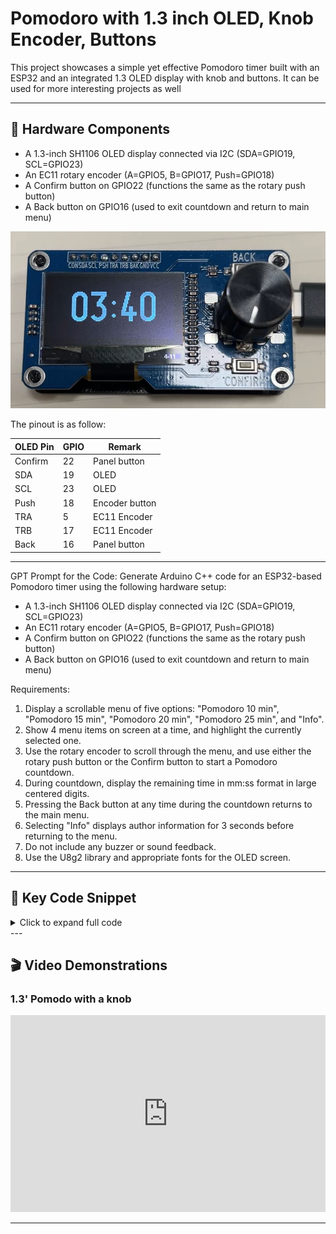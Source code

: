 # Pomodoro with 1.3 inch OLED, Knob Encoder, Buttons

This project showcases a simple yet effective Pomodoro timer built with an ESP32 and an integrated 1.3 OLED display with knob and buttons. It can be used for more interesting projects as well

---

## 🧰 Hardware Components

- A 1.3-inch SH1106 OLED display connected via I2C (SDA=GPIO19, SCL=GPIO23)
- An EC11 rotary encoder (A=GPIO5, B=GPIO17, Push=GPIO18)
- A Confirm button on GPIO22 (functions the same as the rotary push button)
- A Back button on GPIO16 (used to exit countdown and return to main menu)

![Pomodoro Timer Hardware](esp32knob13OLED.png)

The pinout is as follow:

| OLED Pin | GPIO | Remark |
|--------|---------|---------|
| Confirm |22 | Panel button |
| SDA | 19 | OLED |
| SCL | 23 | OLED |
| Push | 18 | Encoder button |
| TRA | 5 | EC11 Encoder |
| TRB | 17 | EC11 Encoder |
| Back | 16 | Panel button |


---

GPT Prompt for the Code:
Generate Arduino C++ code for an ESP32-based Pomodoro timer using the following hardware setup:

- A 1.3-inch SH1106 OLED display connected via I2C (SDA=GPIO19, SCL=GPIO23)
- An EC11 rotary encoder (A=GPIO5, B=GPIO17, Push=GPIO18)
- A Confirm button on GPIO22 (functions the same as the rotary push button)
- A Back button on GPIO16 (used to exit countdown and return to main menu)

Requirements:
1. Display a scrollable menu of five options: "Pomodoro 10 min", "Pomodoro 15 min", "Pomodoro 20 min", "Pomodoro 25 min", and "Info".
2. Show 4 menu items on screen at a time, and highlight the currently selected one.
3. Use the rotary encoder to scroll through the menu, and use either the rotary push button or the Confirm button to start a Pomodoro countdown.
4. During countdown, display the remaining time in mm:ss format in large centered digits.
5. Pressing the Back button at any time during the countdown returns to the main menu.
6. Selecting "Info" displays author information for 3 seconds before returning to the menu.
7. Do not include any buzzer or sound feedback.
8. Use the U8g2 library and appropriate fonts for the OLED screen.
---

## 🧠 Key Code Snippet

<details>
<summary>Click to expand full code</summary>
```cpp
#include <U8g2lib.h>
#include <Wire.h>
// Screen（SH1106 OLED）
#define OLED_SDA 19
#define OLED_SCL 23
// EC11 encoder
#define ROTARY_A     5
#define ROTARY_B     17
#define ROTARY_PUSH  18
// button
#define BTN_CONFIRM  22
#define BTN_BACK     16
// buzzer
#define BUZZER_PIN   21  
// manu
const int menuCount = 5;
const char* menuItems[menuCount] = {
  "Pomodoro 10 min",
  "Pomodoro 15 min",
  "Pomodoro 20 min",
  "Pomodoro 25 min",
  "Info"
};
// variable status
int menuIndex = 1;
int lastCLK = HIGH;
bool inCountdown = false;
U8G2_SH1106_128X64_NONAME_F_HW_I2C u8g2(U8G2_R0, /* reset=*/ U8X8_PIN_NONE);
// ====== SETUP ======
void setup() {
  pinMode(ROTARY_A, INPUT_PULLUP);
  pinMode(ROTARY_B, INPUT_PULLUP);
  pinMode(ROTARY_PUSH, INPUT_PULLUP);
  pinMode(BTN_CONFIRM, INPUT_PULLUP);
  pinMode(BTN_BACK, INPUT_PULLUP);
  pinMode(BUZZER_PIN, OUTPUT);
  //digitalWrite(BUZZER_PIN, HIGH); // 不响（低电平才响）
  Wire.begin(OLED_SDA, OLED_SCL);
  u8g2.begin();
  drawMenu();
}
// ====== LOOP ======
void loop() {
  if (inCountdown) {
    // 倒计时中仅监听退出
    if (digitalRead(BTN_BACK) == LOW) {
      delay(200);
      inCountdown = false;
      drawMenu();
    }
    return;
  }
  handleRotary();
  // 开始倒计时（旋钮按下或Confirm）
  if (digitalRead(ROTARY_PUSH) == LOW || digitalRead(BTN_CONFIRM) == LOW) {
    delay(200);
    handleSelection(menuIndex);
    drawMenu();
  }
  // Back 返回主菜单
  if (digitalRead(BTN_BACK) == LOW) {
    delay(200);
    drawMenu();
  }
}
// ====== HANDLE ROTARY ======
void handleRotary() {
  int currentCLK = digitalRead(ROTARY_A);
  if (currentCLK != lastCLK && currentCLK == LOW) {
    if (digitalRead(ROTARY_B) != currentCLK) {
      menuIndex++;
    } else {
      menuIndex--;
    }
    if (menuIndex < 1) menuIndex = 1;
    if (menuIndex > menuCount) menuIndex = menuCount;
    drawMenu();
  }
  lastCLK = currentCLK;
}
// ====== DRAW MENU ======
void drawMenu() {
  u8g2.clearBuffer();
  u8g2.setFont(u8g2_font_6x10_tr);
  const int visibleCount = 4;
  int startIdx = menuIndex - 1;
  if (startIdx < 1) startIdx = 1;
  if (startIdx > menuCount - visibleCount + 1)
    startIdx = menuCount - visibleCount + 1;
  for (int i = 0; i < visibleCount; i++) {
    int idx = startIdx + i;
    if (idx > menuCount) break;
    int y = i * 16 + 14;
    if (idx == menuIndex) {
      u8g2.drawBox(0, i * 16, 128, 16);
      u8g2.setDrawColor(0);
    } else {
      u8g2.setDrawColor(1);
    }
    u8g2.setCursor(10, y);
    u8g2.print(menuItems[idx - 1]);
  }
  u8g2.setDrawColor(1);
  u8g2.sendBuffer();
}
// ====== HANDLE SELECTION ======
void handleSelection(int index) {
  if (index >= 1 && index <= 4) {
    int minutes[] = {10, 15, 20, 25};
    int seconds = minutes[index - 1] * 60;
    inCountdown = true;
    for (int i = seconds; i >= 0 && inCountdown; i--) {
      u8g2.clearBuffer();
      u8g2.setFont(u8g2_font_logisoso32_tr);
      int min = i / 60;
      int sec = i % 60;
      char timeStr[6];
      sprintf(timeStr, "%02d:%02d", min, sec);
      int textWidth = u8g2.getStrWidth(timeStr);
      u8g2.setCursor((128 - textWidth) / 2, 45);
      u8g2.print(timeStr);
      u8g2.sendBuffer();
      delay(1000);
    }
    if (inCountdown) {
      flashDone();
      beep3Times();
    }
    inCountdown = false;
  } else if (index == 5) {
    u8g2.clearBuffer();
    u8g2.setFont(u8g2_font_6x10_tr);
    u8g2.setCursor(10, 25);
    u8g2.print("Made by Miao");
    u8g2.setCursor(10, 40);
    u8g2.print("ESP32 Pomodoro Timer");
    u8g2.sendBuffer();
    delay(3000);
  }
}
// ====== BEEP FUNCTION ======
void beep3Times() {
  for (int i = 0; i < 3; i++) {
    digitalWrite(BUZZER_PIN, LOW);
    delay(200);
    digitalWrite(BUZZER_PIN, HIGH);
    delay(200);
  }
}
// ====== FLASH DONE ======
void flashDone() {
  for (int i = 0; i < 4; i++) {
    u8g2.clearBuffer();
    u8g2.setFont(u8g2_font_ncenB14_tr);
    const char* text = "Done!";
    int w = u8g2.getStrWidth(text);
    u8g2.setCursor((128 - w) / 2, 40);
    u8g2.setDrawColor(1);
    u8g2.print(text);
    u8g2.sendBuffer();
    delay(300);
    u8g2.clearBuffer();
    u8g2.drawBox(0, 0, 128, 64);
    u8g2.setDrawColor(0);
    u8g2.setCursor((128 - w) / 2, 40);
    u8g2.print(text);
    u8g2.sendBuffer();
    delay(300);
  }
  u8g2.setDrawColor(1);
}
```
</details>
---

## 🎬 Video Demonstrations

### 1.3' Pomodo with a knob

<iframe width="100%" height="315" src="https://www.youtube.com/embed/vJ-HOkglA-o" frameborder="0" allowfullscreen></iframe>

---
